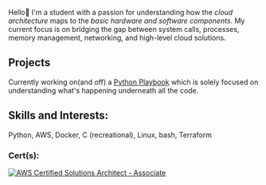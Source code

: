 Hello👋 I'm a student with a passion for understanding how the _cloud architecture_ maps to the _basic hardware and software components_. My current focus is on bridging the gap between system calls, processes, memory management, networking, and high-level cloud solutions.

## Projects
Currently working on(and off) a [Python Playbook](https://github.com/manav-dl/Python-Playground) which is solely focused on understanding what's happening underneath all the code.

## Skills and Interests:
Python, AWS, Docker, C (recreational), Linux, bash, Terraform

### Cert(s):
[![AWS Certified Solutions Architect - Associate](https://img.shields.io/badge/AWS%20Certified%20Solutions%20Architect-Associate-007BB8?style=for-the-badge&logo=amazonaws)](https://www.credly.com/badges/e3ff93ed-d06f-4d1e-81e3-d3ff0cdffa38/public_url)
